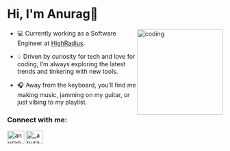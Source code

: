 <h1 align="left">Hi, I'm Anurag👋</h1>
<img src="https://i.pinimg.com/originals/f9/13/57/f9135788c6aeeec438abb986f283936c.gif" align="right" alt="coding" height="200px">
  
- 💻 Currently working as a Software Engineer at <a href="https://highradius.com/" target="blank">HighRadius</a>.

- 💡 Driven by curiosity for tech and love for coding, I’m always exploring the latest trends and tinkering with new tools.

- 🎧 Away from the keyboard, you’ll find me making music, jamming on my guitar, or just vibing to my playlist.

<h3 align="left">Connect with me:</h3>
<p align="left">
<a href="https://linkedin.com/in/anurag-pratik" target="blank"><img align="center" src="https://raw.githubusercontent.com/rahuldkjain/github-profile-readme-generator/master/src/images/icons/Social/linked-in-alt.svg" alt="anurap-pratik" height="30" width="40" /></a>
<a href="https://instagram.com/_anuragpratik_" target="blank"><img align="center" src="https://raw.githubusercontent.com/rahuldkjain/github-profile-readme-generator/master/src/images/icons/Social/instagram.svg" alt="_anuragpratik_" height="30" width="40" /></a>
</p>

